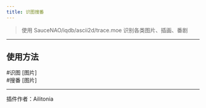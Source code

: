 ```yaml
---
title: 识图搜番
---
```

> 使用 SauceNAO/iqdb/ascii2d/trace.moe 识别各类图片、插画、番剧

---
## 使用方法
\#识图 [图片]<br/>
\#搜番 [图片]<br/>

---
插件作者：Ailitonia
